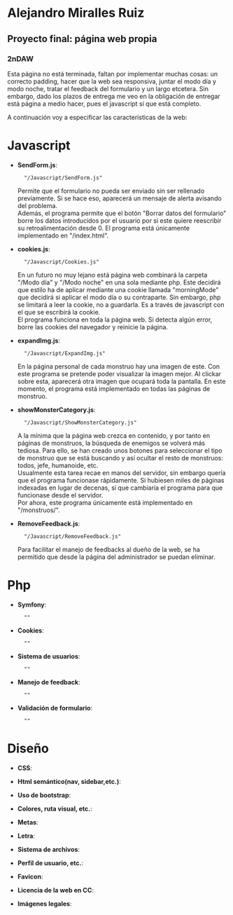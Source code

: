 # Alejandro Miralles Ruiz
## Proyecto final: página web propia
### 2nDAW

Esta página no está terminada, faltan por implementar muchas cosas: un correcto padding, hacer que la web sea responsiva, juntar el modo día y modo noche, tratar el feedback del formulario y un largo etcetera. Sin embargo, dado los plazos de entrega me veo en la obligación de entregar está página a medio hacer, pues el javascript sí que está completo.  


A continuación voy a especificar las características de la web:

# Javascript

- **SendForm.js**:  

        "/Javascript/SendForm.js"  


    Permite que el formulario no pueda ser enviado sin ser rellenado previamente. Si se hace eso, aparecerá un mensaje de alerta avisando del problema.   
    Además, el programa permite que el botón "Borrar datos del formulario" borre los datos introducidos por el usuario por si este quiere reescribir su retroalimentación desde 0. 
    El programa está únicamente implementado en "/index.html". 



- **cookies.js**:  

        "/Javascript/Cookies.js"  

    
    En un futuro no muy lejano está página web combinará la carpeta "/Modo día" y "/Modo noche" en una sola mediante php. Este decidirá que estilo ha de aplicar mediante una cookie llamada "morningMode" que decidirá si aplicar el modo día o su contraparte. Sin embargo, php se limitará a leer la cookie, no a guardarla. Es a través de javascript con el que se escribirá la cookie.  
    El programa funciona en toda la página web. Si detecta algún error, borre las cookies del navegador y reinicie la página.



- **expandImg.js**:  

        "/Javascript/ExpandImg.js"  


    En la página personal de cada monstruo hay una imagen de este. Con este programa se pretende poder visualizar la imagen mejor. Al clickar sobre esta, aparecerá otra imagen que ocupará toda la pantalla.
    En este momento, el programa está implementado en todas las páginas de monstruo. 



- **showMonsterCategory.js**:  

        "/Javascript/ShowMonsterCategory.js"  

    
    A la mínima que la página web crezca en contenido, y por tanto en páginas de monstruos, la búsqueda de enemigos se volverá más tediosa. Para ello, se han creado unos botones para seleccionar el tipo de monstruo que se está buscando y así ocultar el resto de monstruos: todos, jefe, humanoide, etc.  
    Usualmente esta tarea recae en manos del servidor, sin embargo quería que el programa funcionase rápidamente. Si hubiesen miles de páginas indexadas en lugar de decenas, sí que cambiaría el programa para que funcionase desde el servidor.  
    Por ahora, este programa únicamente está implementado en "/monstruos/".  
    


- **RemoveFeedback.js**:  

        "/Javascript/RemoveFeedback.js"  

    Para facilitar el manejo de feedbacks al dueño de la web, se ha permitido que desde la página del administrador se puedan eliminar.



# Php


- **Symfony**:  

        ""

- **Cookies**:  

        ""

- **Sistema de usuarios**:  

        ""

- **Manejo de feedback**:  

        ""

- **Validación de formulario**:  

        ""




# Diseño


- **CSS**:  

      

- **Html semántico(nav, sidebar,etc.)**:  



- **Uso de bootstrap**:  



- **Colores, ruta visual, etc.**:  



- **Metas**:  


- **Letra**:  


- **Sistema de archivos**:  


- **Perfil de usuario, etc.**:  


- **Favicon**:  


- **Licencia de la web en CC**:  


- **Imágenes legales**:  